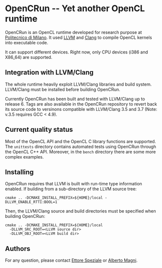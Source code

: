 
OpenCRun -- Yet another OpenCL runtime
======================================

OpenCRun is an OpenCL runtime developed for research purpose at [Politecnico di
Milano][1]. It used [LLVM][2] and [Clang][3] to compile OpenCL kernels into
executable code.

It can support different devices. Right now, only CPU devices (i386 and X86_64)
are supported.

Integration with LLVM/Clang
---------------------------

The whole runtime heavily exploit LLVM/Clang libraries and build system.
LLVM/Clang must be installed before building OpenCRun.

Currently OpenCRun has been built and tested with LLVM/Clang up to release 6.
Tags are also available in the OpenCRun repository to revert back its source
code to versinons compatible with LLVM/Clang 3.5 and 3.7 (Note: v.3.5 requires
GCC < 4.9). 

Current quality status
----------------------

Most of the OpenCL API and the OpenCL C library functions are supported. The
`unittests` directory contains automated tests using OpenCRun through the OpenCL
C++ API. Moreover, in the `bench` directory there are some more complex
examples.

Installing
----------

OpenCRun requires that LLVM is built with run-time type information enabled.
If building from a sub-directory of the LLVM source tree:

```
cmake .. -DCMAKE_INSTALL_PREFIX=${HOME}/local -DLLVM_ENABLE_RTTI:BOOL=1
```

Then, the LLVM/Clang source and build directories must be specified when
building OpenCRun:

```
cmake .. -DCMAKE_INSTALL_PREFIX=${HOME}/local 
  -DLLVM_SRC_ROOT=<LLVM source dir>
  -DLLVM_OBJ_ROOT=<LLVM build dir>
```

Authors
-------

For any question, please contact [Ettore Speziale][4] or [Alberto Magni][5].

[1]: http://www.polimi.it
[2]: http://www.llvm.org
[3]: http://clang.llvm.org
[4]: mailto:speziale.ettore@gmail.com
[5]: mailto:alberto.magni86@gmail.com
